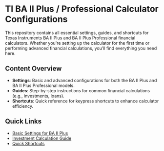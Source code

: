 # TI BA II Plus / Professional Calculator Configurations

This repository contains all essential settings, guides, and shortcuts for Texas Instruments BA II Plus and BA II Plus Professional financial calculators. Whether you're setting up the calculator for the first time or performing advanced financial calculations, you'll find everything you need here.

## Content Overview

- **Settings**: Basic and advanced configurations for both the BA II Plus and BA II Plus Professional models.
- **Guides**: Step-by-step instructions for common financial calculations (e.g., investments, loans).
- **Shortcuts**: Quick reference for keypress shortcuts to enhance calculator efficiency.

## Quick Links

- [Basic Settings for BA II Plus](settings/ba-ii-plus-basic-settings.md)
- [Investment Calculation Guide](guides/investment-calculations.md)
- [Quick Shortcuts](shortcuts/quick-shortcuts.md)
